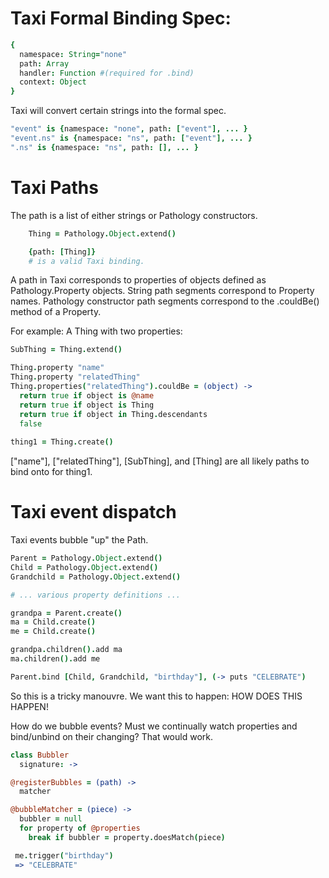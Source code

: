 # Taxi Formal Binding Spec:

```coffee
{
  namespace: String="none"
  path: Array
  handler: Function #(required for .bind)
  context: Object
}
```

Taxi will convert certain strings into the formal spec.

```coffee
"event" is {namespace: "none", path: ["event"], ... }
"event.ns" is {namespace: "ns", path: ["event"], ... }
".ns" is {namespace: "ns", path: [], ... }
```

# Taxi Paths

The path is a list of either strings or Pathology constructors.

```coffee
    Thing = Pathology.Object.extend()

    {path: [Thing]}
    # is a valid Taxi binding.
```

A path in Taxi corresponds to properties of objects defined
as Pathology.Property objects. String path segments correspond
to Property names. Pathology constructor path segments correspond
to the .couldBe() method of a Property.

For example: A Thing with two properties:

```coffee
SubThing = Thing.extend()

Thing.property "name"
Thing.property "relatedThing"
Thing.properties("relatedThing").couldBe = (object) -> 
  return true if object is @name
  return true if object is Thing
  return true if object in Thing.descendants
  false
  
thing1 = Thing.create()
```

["name"], ["relatedThing"], [SubThing], and [Thing] are all likely paths to bind
onto for thing1.

# Taxi event dispatch

Taxi events bubble "up" the Path.

```coffee
Parent = Pathology.Object.extend()
Child = Pathology.Object.extend()
Grandchild = Pathology.Object.extend()

# ... various property definitions ...

grandpa = Parent.create()
ma = Child.create()
me = Child.create()

grandpa.children().add ma
ma.children().add me

Parent.bind [Child, Grandchild, "birthday"], (-> puts "CELEBRATE")
```

So this is a tricky manouvre. We want this to happen: HOW DOES THIS HAPPEN!

How do we bubble events? Must we continually watch properties and bind/unbind on
their changing? That would work.

```coffee
class Bubbler
  signature: ->

@registerBubbles = (path) ->
  matcher

@bubbleMatcher = (piece) ->
  bubbler = null
  for property of @properties
    break if bubbler = property.doesMatch(piece)

 me.trigger("birthday")
 => "CELEBRATE"
 ```
 